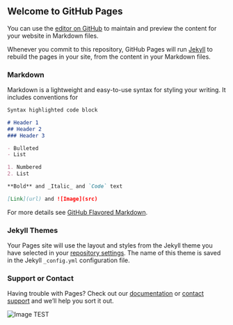 ## Welcome to GitHub Pages

You can use the [editor on GitHub](https://github.com/fmaktmt/fmaktmt.github.io/edit/master/index.md) to maintain and preview the content for your website in Markdown files.

Whenever you commit to this repository, GitHub Pages will run [Jekyll](https://jekyllrb.com/) to rebuild the pages in your site, from the content in your Markdown files.

### Markdown

Markdown is a lightweight and easy-to-use syntax for styling your writing. It includes conventions for

```markdown
Syntax highlighted code block

# Header 1
## Header 2
### Header 3

- Bulleted
- List

1. Numbered
2. List

**Bold** and _Italic_ and `Code` text

[Link](url) and ![Image](src)
```

For more details see [GitHub Flavored Markdown](https://guides.github.com/features/mastering-markdown/).

### Jekyll Themes

Your Pages site will use the layout and styles from the Jekyll theme you have selected in your [repository settings](https://github.com/fmaktmt/fmaktmt.github.io/settings). The name of this theme is saved in the Jekyll `_config.yml` configuration file.

### Support or Contact

Having trouble with Pages? Check out our [documentation](https://help.github.com/categories/github-pages-basics/) or [contact support](https://github.com/contact) and we’ll help you sort it out.

![Image TEST](https://lh3.googleusercontent.com/YxYvYgN0NTekqSnAl2oKfYNWeBJo4vJ1Y1UodBGbZH-9yMLWImsA0PJuQ4aPGvpkcMg4qcPqHo_hUXsPrkbjYoQHDvT9Y_7K8h6cU0zJmfkFO8zykhhye9q80EsOFJJM_C-KgJL65R_oIVEO_l1HZo3ek4X08bG9FFTv-EyGxstfXWRDq8Of-Mw_Ye5Pk5_3yrgjRP7S5ElTpF7CMKkivWVnnNb04MKdh3ebxYcnpmsvsf1n0AWo9Cl0bWjTM8SkuHASY5zXY3ZHyydOWcLj9L-_4hiu-jqH31tzU71bVgMp4J2vD1qpCddmvJlB7bvyws8f70_94pTCSLKJgyD81b63BQUrkbG6QGaQBqOkoAYLDvWpouF5qTTxfXesknXA4rMcl96HWa0dPtlkfmMD27q0RrMuvmNeVGKxAwHt2jY7wB7oQF62lQYtVqwHBDIdT8nKPietfmfuuVRaLlQ5uDTv3ZxxBQ24SIaZm-Yx_4yaWOQBVoP_mIeDSe09g-N83DPHvD-kDYwiR_C-BsvlaanJ610uf1495xQbZ9tQp4owLMKJqvNZzu4OZPPPX5lxo0EIZhNf1Wkaz84v75mFku_4GouwYqZGZj5UXJg04xciN3DeL-LtryTtO6NZX80MLqfpsclezKbhmxjlOnn_YxejsoRwfwpV7hPwvA-U3g=w939-h705-no)
